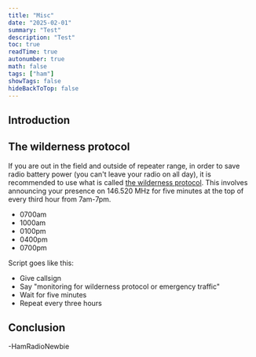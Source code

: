 ```yaml
---
title: "Misc"
date: "2025-02-01"
summary: "Test"
description: "Test"
toc: true
readTime: true
autonumber: true
math: false
tags: ["ham"]
showTags: false
hideBackToTop: false
---
```


## Introduction

## The wilderness protocol

If you are out in the field and outside of repeater range, in order to save radio battery power (you can't leave your radio on all day), it is recommended to use what is called [the wilderness protocol](https://en.wikipedia.org/wiki/Radio_silence#Amateur_radio_Wilderness_Protocol). This involves announcing your presence on 146.520 MHz for five minutes at the top of every third hour from 7am-7pm.

* 0700am
* 1000am
* 0100pm
* 0400pm
* 0700pm

Script goes like this:

* Give callsign
* Say "monitoring for wilderness protocol or emergency traffic"
* Wait for five minutes
* Repeat every three hours

## Conclusion

\-HamRadioNewbie